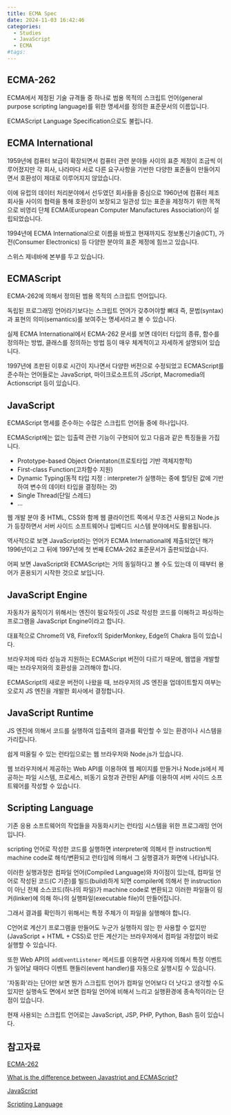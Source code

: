 ```yaml
---
title: ECMA Spec
date: 2024-11-03 16:42:46
categories:
  - Studies
  - JavaScript
  - ECMA
#tags:
---
```

## ECMA-262

ECMA에서 제정된 기술 규격들 중 하나로 범용 목적의 스크립트 언어(general purpose scripting language)를 위한 명세서를 정의한 표준문서의 이름입니다.

ECMAScript Language Specification으로도 불립니다.

## ECMA International

1959년에 컴퓨터 보급이 확장되면서 컴퓨터 관련 분야들 사이의 표준 제정이 조금씩 이루어졌지만 각 회사, 나라마다 서로 다른 요구사항을 기반한 다양한 표준들이 만들어지면서 호환성이 제대로 이루어지지 않았습니다.

이에 유럽의 데이터 처리분야에서 선두였던 회사들을 중심으로 1960년에 컴퓨터 제조회사들 사이의 협력을 통해 호환성이 보장되고 일관성 있는 표준을 제정하기 위한 목적으로 비영리 단체 ECMA(European Computer Manufactures Association)이 설립되었습니다.

1994년에 ECMA International으로 이름을 바꿨고 현재까지도 정보통신기술(ICT), 가전(Consumer Electronics) 등 다양한 분야의 표준 제정에 힘쓰고 있습니다.

스위스 제네바에 본부를 두고 있습니다.

## ECMAScript

ECMA-262에 의해서 정의된 범용 목적의 스크립트 언어입니다.

독립된 프로그래밍 언어라기보다는 스크립트 언어가 갖추어야할 뼈대 즉, 문법(syntax)과 표현의 의미(semantics)를 보여주는 명세서라고 볼 수 있습니다.

실제 ECMA International에서 ECMA-262 문서를 보면 데이터 타입의 종류, 함수를 정의하는 방법, 클래스를 정의하는 방법 등이 매우 체계적이고 자세하게 설명되어 있습니다.

1997년에 초판된 이후로 시간이 지나면서 다양한 버전으로 수정되었고 ECMAScript를 준수하는 언어들로는 JavaScript, 마이크로소프트의 JScript, Macromedia의 Actionscript 등이 있습니다.

## JavaScript

ECMAScript 명세를 준수하는 수많은 스크립트 언어들 중에 하나입니다.

ECMAScript에는 없는 입출력 관련 기능이 구현되어 있고 다음과 같은 특징들을 가집니다.

- Prototype-based Object Orientaton(프로토타입 기반 객체지향적)
- First-class Function(고차함수 지원)
- Dynamic Typing(동적 타입 지정 : interpreter가 실행하는 중에 할당된 값에 기반하여 변수의 데이터 타입을 결정하는 것)
- Single Thread(단일 스레드)
- ...

웹 개발 분야 중 HTML, CSS와 함께 웹 클라이언트 쪽에서 무조건 사용되고 Node.js가 등장하면서 서버 사이드 소프트웨어나 임베디드 시스템 분야에서도 활용됩니다.

역사적으로 보면 JavaScript라는 언어가 ECMA International에 제출되었던 해가 1996년이고 그 뒤에 1997년에 첫 번째 ECMA-262 표준문서가 출판되었습니다.

어찌 보면 JavaScript와 ECMAScript는 거의 동일하다고 볼 수도 있는데 이 때부터 용어가 혼용되기 시작한 것으로 보입니다.

## JavaScript Engine

자동차가 움직이기 위해서는 엔진이 필요하듯이 JS로 작성한 코드를 이해하고 파싱하는 프로그램을 JavaScript Engine이라고 합니다.

대표적으로 Chrome의 V8, Firefox의 SpiderMonkey, Edge의 Chakra 등이 있습니다.

브라우저에 따라 성능과 지원하는 ECMAScript 버전이 다르기 때문에, 웹앱을 개발할 때는 브라우저와의 호환성을 고려해야 합니다.

ECMAScript의 새로운 버전이 나왔을 때, 브라우저의 JS 엔진을 업데이트할지 여부는 오로지 JS 엔진을 개발한 회사에서 결정합니다.

## JavaScript Runtime

JS 엔진에 의해서 코드를 실행하여 입출력의 결과를 확인할 수 있는 환경이나 시스템을 가리킵니다.

쉽게 떠올릴 수 있는 런타임으로는 웹 브라우저와 Node.js가 있습니다.

웹 브라우저에서 제공하는 Web API를 이용하여 웹 페이지를 만들거나 Node.js에서 제공하는 파일 시스템, 프로세스, 비동기 요청과 관련된 API를 이용하여 서버 사이드 소프트웨어를 작성할 수 있습니다.

## Scripting Language

기존 응용 소프트웨어의 작업들을 자동화시키는 런타임 시스템을 위한 프로그래밍 언어입니다.

scripting 언어로 작성한 코드를 실행하면 interpreter에 의해서 한 instruction씩 machine code로 해석/변환되고 런타임에 의해서 그 실행결과가 화면에 나타납니다.

이러한 실행과정은 컴파일 언어(Compiled Language)와 차이점이 있는데, 컴파일 언어로 작성된 코드(C 기준)를 빌드(build)하게 되면 compiler에 의해서 한 instruction이 아닌 전체 소스코드(하나의 파일)가 machine code로 변환되고 이러한 파일들이 링커(linker)에 의해 하나의 실행파일(executable file)이 만들어집니다.

그래서 결과를 확인하기 위해서는 특정 주체가 이 파일을 실행해야 합니다.

C언어로 계산기 프로그램을 만들어도 누군가 실행하지 않는 한 사용할 수 없지만 (JavaScript + HTML + CSS)로 만든 계산기는 브라우저에서 컴파일 과정없이 바로 실행할 수 있습니다.

또한 Web API의 `addEventListener` 메서드를 이용하면 사용자에 의해서 특정 이벤트가 일어날 때마다 이벤트 핸들러(event handler)를 자동으로 실행시킬 수 있습니다.

'자동화'라는 단어만 보면 뭔가 스크립트 언어가 컴파일 언어보다 더 낫다고 생각할 수도 있지만 실행속도 면에서 보면 컴파일 언어에 비해서 느리고 실행환경에 종속적이라는 단점이 있습니다.

현재 사용되는 스크립트 언어로는 JavaScript, JSP, PHP, Python, Bash 등이 있습니다.

## 참고자료

[ECMA-262](https://www.ecma-international.org/publications-and-standards/standards/ecma-262/)

[What is the difference between Javastript and ECMAScript?](https://www.freecodecamp.org/news/whats-the-difference-between-javascript-and-ecmascript-cba48c73a2b5/)

[JavaScript](https://en.wikipedia.org/wiki/JavaScript)

[Scripting Language](https://en.wikipedia.org/wiki/Scripting_language)